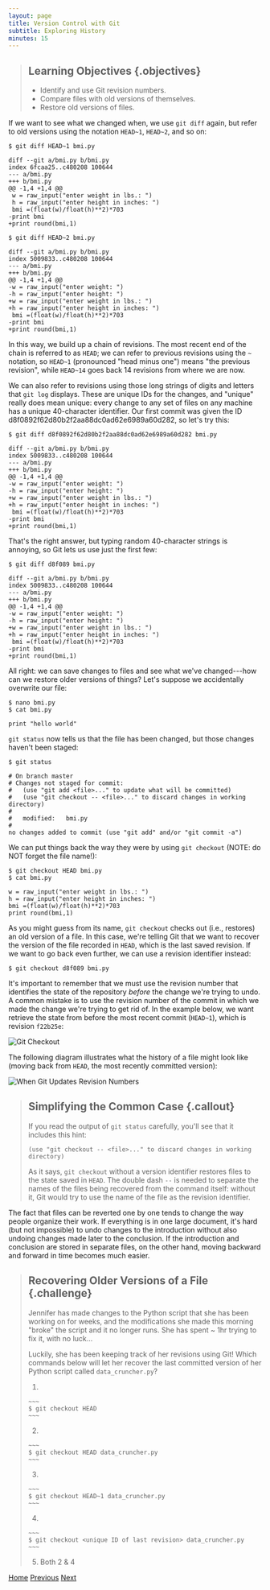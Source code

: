 ```yaml
---
layout: page
title: Version Control with Git
subtitle: Exploring History
minutes: 15
---
```

> ## Learning Objectives {.objectives}
> 
> *   Identify and use Git revision numbers.
> *   Compare files with old versions of themselves.
> *   Restore old versions of files.


If we want to see what we changed when,
we use `git diff` again,
but refer to old versions
using the notation `HEAD~1`, `HEAD~2`, and so on:

~~~ {.bash}
$ git diff HEAD~1 bmi.py
~~~
~~~ {.output}
diff --git a/bmi.py b/bmi.py
index 6fcaa25..c480208 100644
--- a/bmi.py
+++ b/bmi.py
@@ -1,4 +1,4 @@
 w = raw_input("enter weight in lbs.: ")
 h = raw_input("enter height in inches: ")
 bmi =(float(w)/float(h)**2)*703
-print bmi
+print round(bmi,1)
~~~
~~~ {.bash}
$ git diff HEAD~2 bmi.py
~~~
~~~ {.output}
diff --git a/bmi.py b/bmi.py
index 5009833..c480208 100644
--- a/bmi.py
+++ b/bmi.py
@@ -1,4 +1,4 @@
-w = raw_input("enter weight: ")
-h = raw_input("enter height: ")
+w = raw_input("enter weight in lbs.: ")
+h = raw_input("enter height in inches: ")
 bmi =(float(w)/float(h)**2)*703
-print bmi
+print round(bmi,1)
~~~

In this way,
we build up a chain of revisions.
The most recent end of the chain is referred to as `HEAD`;
we can refer to previous revisions using the `~` notation,
so `HEAD~1` (pronounced "head minus one")
means "the previous revision",
while `HEAD~14` goes back 14 revisions from where we are now.

We can also refer to revisions using
those long strings of digits and letters
that `git log` displays.
These are unique IDs for the changes,
and "unique" really does mean unique:
every change to any set of files on any machine
has a unique 40-character identifier.
Our first commit was given the ID
d8f0892f62d80b2f2aa88dc0ad62e6989a60d282,
so let's try this:

~~~ {.bash}
$ git diff d8f0892f62d80b2f2aa88dc0ad62e6989a60d282 bmi.py
~~~
~~~ {.output}
diff --git a/bmi.py b/bmi.py
index 5009833..c480208 100644
--- a/bmi.py
+++ b/bmi.py
@@ -1,4 +1,4 @@
-w = raw_input("enter weight: ")
-h = raw_input("enter height: ")
+w = raw_input("enter weight in lbs.: ")
+h = raw_input("enter height in inches: ")
 bmi =(float(w)/float(h)**2)*703
-print bmi
+print round(bmi,1)
~~~

That's the right answer,
but typing random 40-character strings is annoying,
so Git lets us use just the first few:

~~~ {.bash}
$ git diff d8f089 bmi.py
~~~
~~~ {.output}
diff --git a/bmi.py b/bmi.py
index 5009833..c480208 100644
--- a/bmi.py
+++ b/bmi.py
@@ -1,4 +1,4 @@
-w = raw_input("enter weight: ")
-h = raw_input("enter height: ")
+w = raw_input("enter weight in lbs.: ")
+h = raw_input("enter height in inches: ")
 bmi =(float(w)/float(h)**2)*703
-print bmi
+print round(bmi,1)
~~~


All right:
we can save changes to files and see what we've changed---how
can we restore older versions of things?
Let's suppose we accidentally overwrite our file:

~~~ {.bash}
$ nano bmi.py
$ cat bmi.py
~~~
~~~ {.output}
print "hello world"
~~~

`git status` now tells us that the file has been changed,
but those changes haven't been staged:

~~~ {.bash}
$ git status
~~~
~~~ {.output}
# On branch master
# Changes not staged for commit:
#   (use "git add <file>..." to update what will be committed)
#   (use "git checkout -- <file>..." to discard changes in working directory)
#
#	modified:   bmi.py
#
no changes added to commit (use "git add" and/or "git commit -a")
~~~

We can put things back the way they were
by using `git checkout` (NOTE: do NOT forget the file name!):

~~~ {.bash}
$ git checkout HEAD bmi.py
$ cat bmi.py
~~~
~~~ {.output}
w = raw_input("enter weight in lbs.: ")
h = raw_input("enter height in inches: ")
bmi =(float(w)/float(h)**2)*703
print round(bmi,1)
~~~

As you might guess from its name,
`git checkout` checks out (i.e., restores) an old version of a file.
In this case,
we're telling Git that we want to recover the version of the file recorded in `HEAD`,
which is the last saved revision.
If we want to go back even further,
we can use a revision identifier instead:

~~~ {.bash}
$ git checkout d8f089 bmi.py
~~~

It's important to remember that
we must use the revision number that identifies the state of the repository
*before* the change we're trying to undo.
A common mistake is to use the revision number of
the commit in which we made the change we're trying to get rid of.
In the example below, we want retrieve the state from before the most
recent commit (`HEAD~1`), which is revision `f22b25e`:

![Git Checkout](fig/git-checkout.svg)

The following diagram illustrates what the history of a file might look
like (moving back from `HEAD`, the most recently committed version):

![When Git Updates Revision Numbers](fig/git-when-revisions-updated.svg)

> ## Simplifying the Common Case {.callout}
>
> If you read the output of `git status` carefully,
> you'll see that it includes this hint:
>
> ~~~ {.bash}
> (use "git checkout -- <file>..." to discard changes in working directory)
> ~~~
>
> As it says,
> `git checkout` without a version identifier restores files to the state saved in `HEAD`.
> The double dash `--` is needed to separate the names of the files being recovered
> from the command itself:
> without it,
> Git would try to use the name of the file as the revision identifier.

The fact that files can be reverted one by one
tends to change the way people organize their work.
If everything is in one large document,
it's hard (but not impossible) to undo changes to the introduction
without also undoing changes made later to the conclusion.
If the introduction and conclusion are stored in separate files,
on the other hand,
moving backward and forward in time becomes much easier.


> ## Recovering Older Versions of a File {.challenge}
>
> Jennifer has made changes to the Python script that she has been working on for weeks, and the 
> modifications she made this morning "broke" the script and it no longer runs. She has spent
> ~ 1hr trying to fix it, with no luck...
>
> Luckily, she has been keeping track of her revisions using Git! Which commands below will 
> let her recover the last committed version of her Python script called
> `data_cruncher.py`?
>
> 1. 
>
>     ~~~
>     $ git checkout HEAD
>     ~~~
> 2. 
>
>     ~~~
>     $ git checkout HEAD data_cruncher.py
>     ~~~
> 3. 
>
>     ~~~
>     $ git checkout HEAD~1 data_cruncher.py
>     ~~~
> 4. 
>
>     ~~~
>     $ git checkout <unique ID of last revision> data_cruncher.py
>     ~~~
> 5. Both 2 & 4


[Home](index.html)
[Previous](03-changes.html)
[Next](05-ignore.html)